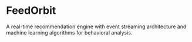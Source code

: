 # FeedOrbit
A real-time recommendation engine with event streaming architecture and machine learning  algorithms for behavioral analysis.
